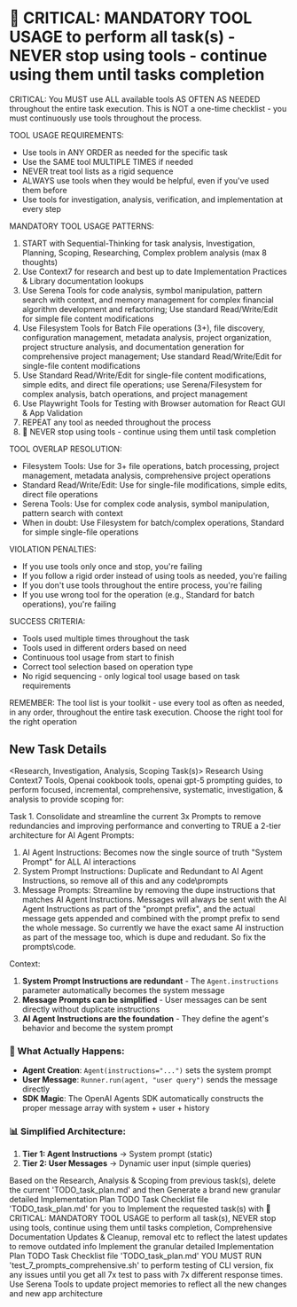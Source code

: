 # 🔴 CRITICAL: MANDATORY TOOL USAGE to perform all task(s) - NEVER stop using tools - continue using them until tasks completion

CRITICAL: You MUST use ALL available tools AS OFTEN AS NEEDED throughout the entire task execution. This is NOT a one-time checklist - you must continuously use tools throughout the process.

TOOL USAGE REQUIREMENTS:

- Use tools in ANY ORDER as needed for the specific task
- Use the SAME tool MULTIPLE TIMES if needed
- NEVER treat tool lists as a rigid sequence
- ALWAYS use tools when they would be helpful, even if you've used them before
- Use tools for investigation, analysis, verification, and implementation at every step

MANDATORY TOOL USAGE PATTERNS:

1. START with Sequential-Thinking for task analysis, Investigation, Planning, Scoping, Researching, Complex problem analysis (max 8 thoughts)
2. Use Context7 for research and best up to date Implementation Practices & Library documentation lookups
3. Use Serena Tools for code analysis, symbol manipulation, pattern search with context, and memory management for complex financial algorithm development and refactoring; Use standard Read/Write/Edit for simple file content modifications
4. Use Filesystem Tools for Batch File operations (3+), file discovery, configuration management, metadata analysis, project organization, project structure analysis, and documentation generation for comprehensive project management; Use standard Read/Write/Edit for single-file content modifications
5. Use Standard Read/Write/Edit for single-file content modifications, simple edits, and direct file operations; use Serena/Filesystem for complex analysis, batch operations, and project management
6. Use Playwright Tools for Testing with Browser automation for React GUI & App Validation
7. REPEAT any tool as needed throughout the process
8. 🔴 NEVER stop using tools - continue using them until task completion

TOOL OVERLAP RESOLUTION:

- Filesystem Tools: Use for 3+ file operations, batch processing, project management, metadata analysis, comprehensive project operations
- Standard Read/Write/Edit: Use for single-file modifications, simple edits, direct file operations
- Serena Tools: Use for complex code analysis, symbol manipulation, pattern search with context
- When in doubt: Use Filesystem for batch/complex operations, Standard for simple single-file operations

VIOLATION PENALTIES:

- If you use tools only once and stop, you're failing
- If you follow a rigid order instead of using tools as needed, you're failing
- If you don't use tools throughout the entire process, you're failing
- If you use wrong tool for the operation (e.g., Standard for batch operations), you're failing

SUCCESS CRITERIA:

- Tools used multiple times throughout the task
- Tools used in different orders based on need
- Continuous tool usage from start to finish
- Correct tool selection based on operation type
- No rigid sequencing - only logical tool usage based on task requirements

REMEMBER: The tool list is your toolkit - use every tool as often as needed, in any order, throughout the entire task execution. Choose the right tool for the right operation

## New Task Details

<Research, Investigation, Analysis, Scoping Task(s)>
Research Using Context7 Tools, Openai cookbook tools, openai gpt-5 prompting guides, to perform focused, incremental, comprehensive, systematic, investigation, & analysis to provide scoping for:

Task 1. Consolidate and streamline the current 3x Prompts to remove redundancies and improving performance and converting to TRUE a 2-tier architecture for AI Agent Prompts:

1. AI Agent Instructions: Becomes now the single source of truth "System Prompt" for ALL AI interactions
2. System Prompt Instructions: Duplicate and Redundant to AI Agent Instructions, so remove all of this and any code\prompts
3. Message Prompts: Streamline by removing the dupe instructions that matches AI Agent Instructions. Messages will always be sent with the AI Agent Instructions as part of the "prompt prefix", and the actual message gets appended and combined with the prompt prefix to send the whole message.  So currently we have the exact same AI instruction as part of the message too, which is dupe and redudant.  So fix the prompts\code.

Context:

1. **System Prompt Instructions are redundant** - The `Agent.instructions` parameter automatically becomes the system message
2. **Message Prompts can be simplified** - User messages can be sent directly without duplicate instructions
3. **AI Agent Instructions are the foundation** - They define the agent's behavior and become the system prompt

### **🔧 What Actually Happens:**

- **Agent Creation**: `Agent(instructions="...")` sets the system prompt
- **User Message**: `Runner.run(agent, "user query")` sends the message directly
- **SDK Magic**: The OpenAI Agents SDK automatically constructs the proper message array with system + user + history

### **📊 Simplified Architecture:**

1. **Tier 1: Agent Instructions** → System prompt (static)
2. **Tier 2: User Messages** → Dynamic user input (simple queries)

<Planning Task>
Based on the Research, Analysis & Scoping from previous task(s), delete the current 'TODO_task_plan.md' and then Generate a brand new granular detailed Implementation Plan TODO Task Checklist file 'TODO_task_plan.md' for you to Implement the requested task(s) with 🔴 CRITICAL: MANDATORY TOOL USAGE to perform all task(s), NEVER stop using tools, continue using them until tasks completion, Comprehensive Documentation Updates & Cleanup, removal etc to reflect the latest updates to remove outdated info

<Implementation Task>
Implement the granular detailed Implementation Plan TODO Task Checklist file 'TODO_task_plan.md'

<CLI Testing Task>
YOU MUST RUN 'test_7_prompts_comprehensive.sh' to perform  testing of CLI version, fix any issues until you get all 7x test to pass with 7x different response times.

<Serena Update Memories Task>
Use Serena Tools to update project memories to reflect all the new changes and new app architecture
